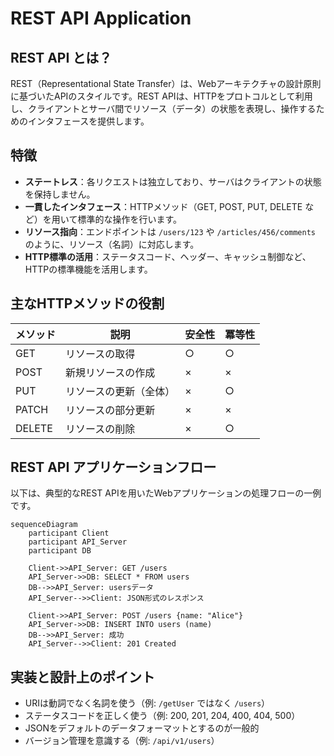 # REST API Application

## REST API とは？

REST（Representational State Transfer）は、Webアーキテクチャの設計原則に基づいたAPIのスタイルです。REST APIは、HTTPをプロトコルとして利用し、クライアントとサーバ間でリソース（データ）の状態を表現し、操作するためのインタフェースを提供します。

## 特徴

- **ステートレス**：各リクエストは独立しており、サーバはクライアントの状態を保持しません。
- **一貫したインタフェース**：HTTPメソッド（GET, POST, PUT, DELETE など）を用いて標準的な操作を行います。
- **リソース指向**：エンドポイントは `/users/123` や `/articles/456/comments` のように、リソース（名詞）に対応します。
- **HTTP標準の活用**：ステータスコード、ヘッダー、キャッシュ制御など、HTTPの標準機能を活用します。

## 主なHTTPメソッドの役割

| メソッド | 説明                   | 安全性 | 冪等性 |
|----------|------------------------|--------|--------|
| GET      | リソースの取得         | ○      | ○      |
| POST     | 新規リソースの作成     | ×      | ×      |
| PUT      | リソースの更新（全体） | ×      | ○      |
| PATCH    | リソースの部分更新     | ×      | ×      |
| DELETE   | リソースの削除         | ×      | ○      |

## REST API アプリケーションフロー

以下は、典型的なREST APIを用いたWebアプリケーションの処理フローの一例です。

```mermaid
sequenceDiagram
    participant Client
    participant API_Server
    participant DB

    Client->>API_Server: GET /users
    API_Server->>DB: SELECT * FROM users
    DB-->>API_Server: usersデータ
    API_Server-->>Client: JSON形式のレスポンス

    Client->>API_Server: POST /users {name: "Alice"}
    API_Server->>DB: INSERT INTO users (name)
    DB-->>API_Server: 成功
    API_Server-->>Client: 201 Created
```

## 実装と設計上のポイント

- URIは動詞でなく名詞を使う（例: `/getUser` ではなく `/users`）
- ステータスコードを正しく使う（例: 200, 201, 204, 400, 404, 500）
- JSONをデフォルトのデータフォーマットとするのが一般的
- バージョン管理を意識する（例: `/api/v1/users`）

